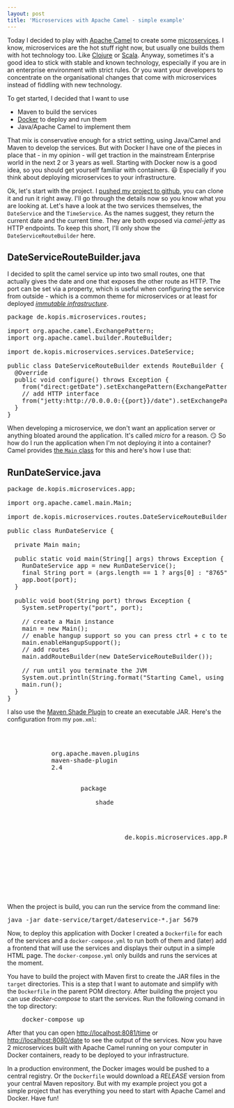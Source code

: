 ```yaml
---
layout: post
title: 'Microservices with Apache Camel - simple example'
---
```

Today I decided to play with [Apache Camel][0] to create some [microservices][3]. I know, microservices are the hot stuff right now, but usually one builds them with hot technology too. Like [Clojure][1] or [Scala][2]. Anyway, sometimes it's a good idea to stick with stable and known technology, especially if you are in an enterprise environment with strict rules. Or you want your developers to concentrate on the organisational changes that come with microservices instead of fiddling with new technology.

To get started, I decided that I want to use

* Maven to build the services
* [Docker][4] to deploy and run them
* Java/Apache Camel to implement them

That mix is conservative enough for a strict setting, using Java/Camel and Maven to develop the services. But with Docker I have one of the pieces in place that - in my opinion - will get traction in the mainstream Enterprise world in the next 2 or 3 years as well. Starting with Docker now is a good idea, so you should get yourself familiar with containers. :smiley: Especially if you think about deploying microservices to your infrastructure.

Ok, let's start with the project. I [pushed my project to github][5], you can clone it and run it right away. I'll go through the details now so you know what you are looking at. Let's have a look at the two services themselves, the `DateService` and the `TimeService`. As the names suggest, they return the current date and the current time. They are both exposed via *camel-jetty* as HTTP endpoints. To keep this short, I'll only show the `DateServiceRouteBuilder` here.

DateServiceRouteBuilder.java
----------------------------

I decided to split the camel service up into two small routes, one that actually gives the date and one that exposes the other route as HTTP. The port can be set via a property, which is useful when configuring the service from outside - which is a common theme for microservices or at least for deployed [*immutable infrastructure*][6].

<pre class="brush: java">
package de.kopis.microservices.routes;

import org.apache.camel.ExchangePattern;
import org.apache.camel.builder.RouteBuilder;

import de.kopis.microservices.services.DateService;

public class DateServiceRouteBuilder extends RouteBuilder {
  @Override
  public void configure() throws Exception {
    from("direct:getDate").setExchangePattern(ExchangePattern.InOut).bean(new DateService(), "getDate");
    // add HTTP interface
    from("jetty:http://0.0.0.0:{{port}}/date").setExchangePattern(ExchangePattern.InOut).to("direct:getDate");
  }
}
</pre>

When developing a microservice, we don't want an application server or anything bloated around the application. It's called *micro* for a reason. :smirk: So how do I run the application when I'm not deploying it into a container? Camel provides [the `Main` class][7] for this and here's how I use that:

RunDateService.java
-------------------

<pre class="brush: java">
package de.kopis.microservices.app;

import org.apache.camel.main.Main;

import de.kopis.microservices.routes.DateServiceRouteBuilder;

public class RunDateService {

  private Main main;

  public static void main(String[] args) throws Exception {
    RunDateService app = new RunDateService();
    final String port = (args.length == 1 ? args[0] : "8765");
    app.boot(port);
  }

  public void boot(String port) throws Exception {
    System.setProperty("port", port);

    // create a Main instance
    main = new Main();
    // enable hangup support so you can press ctrl + c to terminate the JVM
    main.enableHangupSupport();
    // add routes
    main.addRouteBuilder(new DateServiceRouteBuilder());

    // run until you terminate the JVM
    System.out.println(String.format("Starting Camel, using port %s. Use ctrl + c to terminate the JVM.", port));
    main.run();
  }
}
</pre>

I also use the [Maven Shade Plugin][8] to create an executable JAR. Here's the configuration from my `pom.xml`:

<pre class="brush: xml">
<build>
	<plugins>
		<plugin>
			<groupId>org.apache.maven.plugins</groupId>
			<artifactId>maven-shade-plugin</artifactId>
			<version>2.4</version>
			<executions>
				<execution>
					<phase>package</phase>
					<goals>
						<goal>shade</goal>
					</goals>
					<configuration>
						<transformers>
							<transformer 								implementation="org.apache.maven.plugins.shade.resource.ManifestResourceTransformer">
								<mainClass>de.kopis.microservices.app.RunDateService</mainClass>
							</transformer>
						</transformers>
					</configuration>
				</execution>
			</executions>
		</plugin>
	</plugins>
</build>
</pre>

When the project is build, you can run the service from the command line:

<pre class="brush: bash">
java -jar date-service/target/dateservice-*.jar 5679
</pre>

Now, to deploy this application with Docker I created a `Dockerfile` for each of the services and a `docker-compose.yml` to run both of them and (later) add a frontend that will use the services and displays their output in a simple HTML page. The `docker-compose.yml` only builds and runs the services at the moment.

You have to build the project with Maven first to create the JAR files in the `target` directories. This is a step that I want to automate and simplify with the `Dockerfile` in the parent POM directory. After building the project you can use *docker-compose* to start the services. Run the following comand in the top directory:

<pre class="brush: bash">
    docker-compose up
</pre>

After that you can open [http://localhost:8081/time][12] or [http://localhost:8080/date][13] to see the output of the services. Now you have 2 microservices built with Apache Camel running on your computer in Docker containers, ready to be deployed to your infrastructure.

In a production environment, the Docker images would be pushed to a central registry. Or the `Dockerfile` would download a *RELEASE* version from your central Maven repository. But with my example project you got a simple project that has everything you need to start with Apache Camel and Docker. Have fun!

[0]: https://camel.apache.org/
[1]: http://clojure.org/
[2]: http://www.scala-lang.org/
[3]: http://martinfowler.com/articles/microservices.html
[4]: https://www.docker.com/
[5]: https://github.com/MoriTanosuke/first-camel-microservice
[6]: https://blog.codeship.com/immutable-deployments/
[7]: https://camel.apache.org/running-camel-standalone-and-have-it-keep-running.html
[8]: https://maven.apache.org/plugins/maven-shade-plugin/examples/executable-jar.html
[12]: http://localhost:8081/time
[13]: http://localhost:8080/date

